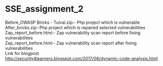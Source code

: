 # SSE_assignment_2  
Before_OWASP Bricks - Tuivai.zip:- Php project which is vulnerable  
After_bricks.zip:-Php project which is repaired selected vulnerabilities  
Zap_report_before.html:- Zap vulnerability scan report before fixing vulnerabilities  
Zap_report_before.html:- Zap vulnerability scan report after fixing vulnerabilities  
Link for blogpost  
http://security4learners.blogspot.com/2017/06/dynamic-code-analysis.html
